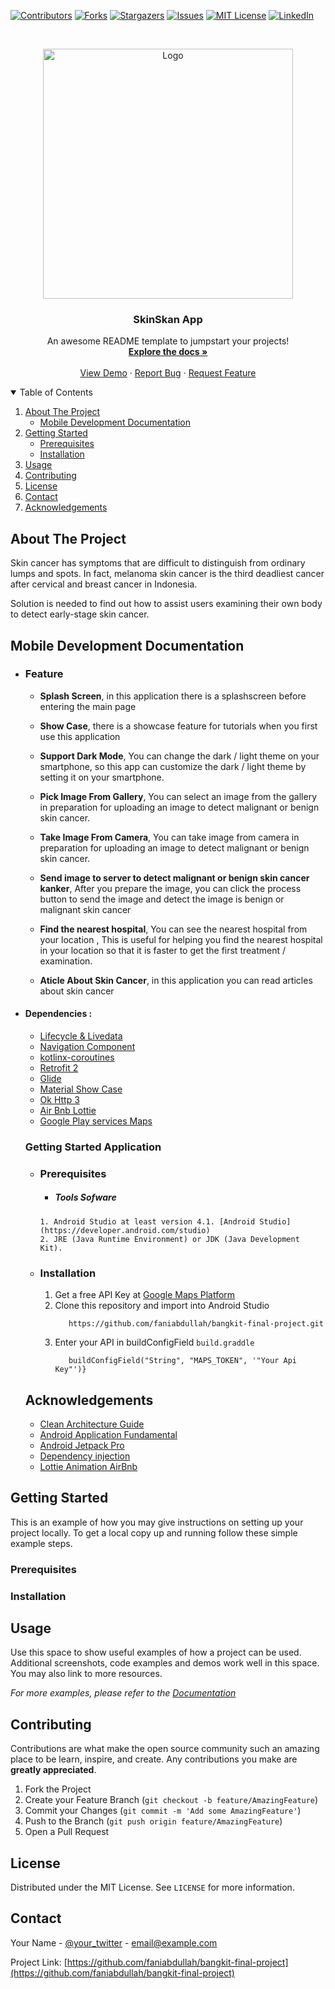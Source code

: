[![Contributors][contributors-shield]][contributors-url]
[![Forks][forks-shield]][forks-url]
[![Stargazers][stars-shield]][stars-url]
[![Issues][issues-shield]][issues-url]
[![MIT License][license-shield]][license-url]
[![LinkedIn][linkedin-shield]][linkedin-url]


<!-- PROJECT LOGO -->
<br />
<p align="center">
  <a href="https://github.com/othneildrew/Best-README-Template">
    <img src="https://i.imgur.com/pcmroOL.png" width='400dp' alt="Logo" >
  </a>

  <h3 align="center">SkinSkan App </h3>

  <p align="center">
    An awesome README template to jumpstart your projects!
    <br />
    <a href="https://github.com/faniabdullah/bangkit-final-project"><strong>Explore the docs »</strong></a>
    <br />
    <br />
    <a href="https://github.com/faniabdullah/bangkit-final-project">View Demo</a>
    ·
    <a href="https://github.com/faniabdullah/bangkit-final-project/issues">Report Bug</a>
    ·
    <a href="https://github.com/faniabdullah/bangkit-final-project/issues">Request Feature</a>
  </p>
</p>



<!-- TABLE OF CONTENTS -->
<details open="open">
  <summary>Table of Contents</summary>
  <ol>
    <li>
      <a href="#about-the-project">About The Project</a>
      <ul>
        <li><a href="#mobile-development-documentation">Mobile Development Documentation</a></li>
      </ul>
    </li>
    <li>
      <a href="#getting-started">Getting Started</a>
      <ul>
        <li><a href="#prerequisites">Prerequisites</a></li>
        <li><a href="#installation">Installation</a></li>
      </ul>
    </li>
    <li><a href="#usage">Usage</a></li>
    <li><a href="#contributing">Contributing</a></li>
    <li><a href="#license">License</a></li>
    <li><a href="#contact">Contact</a></li>
    <li><a href="#acknowledgements">Acknowledgements</a></li>
  </ol>
</details>



<!-- ABOUT THE PROJECT -->
## About The Project

Skin cancer has symptoms that are difficult to distinguish from ordinary lumps and spots. In fact, melanoma skin cancer is the third deadliest cancer after cervical and breast cancer in Indonesia.

Solution is needed to find out how to assist users examining their own body to detect early-stage skin cancer.


<!-- Mobile Development Documentation -->
## Mobile Development Documentation


 - ### Feature
      * **Splash Screen**, in this application there is a splashscreen before entering the main page

      * **Show Case**, there is a showcase feature for tutorials when you first use this application

      * **Support Dark Mode**, You can change the dark / light theme on your smartphone, so this app can customize the dark / light theme by setting it on your smartphone.

      * **Pick Image From Gallery**, You can select an image from the gallery in preparation for uploading an image to detect malignant or benign skin cancer.
 
      * **Take Image From Camera**, You can take image from camera in preparation for uploading an image to detect malignant or benign skin cancer.

      * **Send image to server to detect malignant or benign skin cancer kanker**, After you prepare the image, you can click the process button to send the image and detect the image is benign or malignant skin cancer

     * **Find the nearest hospital**, You can see the nearest hospital from your location , This is useful for helping you find the nearest hospital in your location so that it is faster to get the first treatment / examination.

     * **Aticle About Skin Cancer**,  in this application you can read articles about skin cancer


* #### Dependencies :
  - [Lifecycle & Livedata](https://developer.android.com/jetpack/androidx/releases/lifecycle)
  - [Navigation Component](https://developer.android.com/jetpack/androidx/releases/navigation)
  - [kotlinx-coroutines](https://developer.android.com/kotlin/coroutines)    
  - [Retrofit 2](https://square.github.io/retrofit/)    
  - [Glide](https://github.com/bumptech/glide)    
  - [Material Show Case](https://github.com/deano2390/MaterialShowcaseView)  
  - [Ok Http 3](https://square.github.io/okhttp/) 
  - [Air Bnb Lottie](https://airbnb.io/lottie/#/) 
  - [Google Play services Maps](https://developers.google.com/maps/documentation/android-sdk/get-api-key) 

  ### Getting Started Application

  - ### Prerequisites
       - ##### Tools Sofware
        1. Android Studio at least version 4.1. [Android Studio](https://developer.android.com/studio)
        2. JRE (Java Runtime Environment) or JDK (Java Development Kit).
  
  - ### Installation
      1. Get a free API Key at [Google Maps Platform](https://developers.google.com/maps/documentation/android-sdk/get-api-key)
      2. Clone this repository and import into Android Studio    
          ```
             https://github.com/faniabdullah/bangkit-final-project.git
          ``` 
      4. Enter your API in buildConfigField `build.graddle`
         ``` defaultConfig {
            buildConfigField("String", "MAPS_TOKEN", '"Your Api Key"')}
         ```
  ## Acknowledgements
  * [Clean Architecture Guide](https://developer.android.com/jetpack/guide)
  * [Android Application Fundamental](https://developer.android.com/guide/components/fundamentals)
  * [Android Jetpack Pro](https://developer.android.com/jetpack)
  * [Dependency injection](https://developer.android.com/training/dependency-injection)
  * [Lottie Animation AirBnb ](https://choosealicense.com)
    



<!-- GETTING STARTED -->
## Getting Started

This is an example of how you may give instructions on setting up your project locally.
To get a local copy up and running follow these simple example steps.

### Prerequisites



### Installation




<!-- USAGE EXAMPLES -->
## Usage

Use this space to show useful examples of how a project can be used. Additional screenshots, code examples and demos work well in this space. You may also link to more resources.

_For more examples, please refer to the [Documentation](https://example.com)_




<!-- CONTRIBUTING -->
## Contributing

Contributions are what make the open source community such an amazing place to be learn, inspire, and create. Any contributions you make are **greatly appreciated**.

1. Fork the Project
2. Create your Feature Branch (`git checkout -b feature/AmazingFeature`)
3. Commit your Changes (`git commit -m 'Add some AmazingFeature'`)
4. Push to the Branch (`git push origin feature/AmazingFeature`)
5. Open a Pull Request



<!-- LICENSE -->
## License

Distributed under the MIT License. See `LICENSE` for more information.



<!-- CONTACT -->
## Contact

Your Name - [@your_twitter](https://twitter.com/your_username) - email@example.com

Project Link: [https://github.com/faniabdullah/bangkit-final-project](https://github.com/faniabdullah/bangkit-final-project)





<!-- MARKDOWN LINKS & IMAGES -->
<!-- https://www.markdownguide.org/basic-syntax/#reference-style-links -->
[contributors-shield]: https://img.shields.io/github/contributors/faniabdullah/bangkit-final-project.svg?style=for-the-badge
[contributors-url]: https://github.com/faniabdullah/bangkit-final-project/graphs/contributors
[forks-shield]: https://img.shields.io/github/forks/faniabdullah/bangkit-final-project.svg?style=for-the-badge
[forks-url]: https://github.com/faniabdullah/bangkit-final-project/network/members
[stars-shield]: https://img.shields.io/github/stars/faniabdullah/bangkit-final-project.svg?style=for-the-badge
[stars-url]: https://github.com/faniabdullah/bangkit-final-project/stargazers
[issues-shield]: https://img.shields.io/github/issues/faniabdullah/bangkit-final-project.svg?style=for-the-badge
[issues-url]: https://github.com/faniabdullah/bangkit-final-project/issues
[license-shield]: https://img.shields.io/github/license/faniabdullah/bangkit-final-project.svg?style=for-the-badge
[license-url]: https://github.com/faniabdullah/bangkit-final-project/blob/master/LICENSE.txt
[linkedin-shield]: https://img.shields.io/badge/-LinkedIn-black.svg?style=for-the-badge&logo=linkedin&colorB=555
[linkedin-url]: 
[product-screenshot]: 
